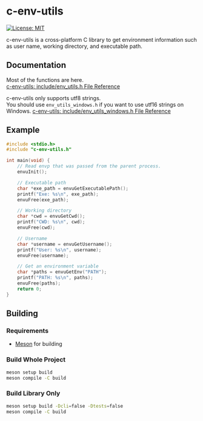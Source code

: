 # c-env-utils

[![License: MIT](https://img.shields.io/badge/License-MIT-yellow.svg)](https://opensource.org/licenses/MIT)

c-env-utils is a cross-platform C library to get environment information such as user name, working directory, and executable path.

## Documentation

Most of the functions are here.  
[c-env-utils: include/env_utils.h File Reference](https://matyalatte.github.io/c-env-utils/env_utils_8h.html)  

c-env-utils only supports utf8 strings.  
You should use `env_utils_windows.h` if you want to use utf16 strings on Windows.
[c-env-utils: include/env_utils_windows.h File Reference](https://matyalatte.github.io/c-env-utils/env_utils_windows_8h.html)  

## Example

```c
#include <stdio.h>
#include "c-env-utils.h"

int main(void) {
    // Read envp that was passed from the parent process.
    envuInit();

    // Executable path
    char *exe_path = envuGetExecutablePath();
    printf("Exe: %s\n", exe_path);
    envuFree(exe_path);

    // Working directory
    char *cwd = envuGetCwd();
    printf("CWD: %s\n", cwd);
    envuFree(cwd);

    // Username
    char *username = envuGetUsername();
    printf("User: %s\n", username);
    envuFree(username);

    // Get an environment variable
    char *paths = envuGetEnv("PATH");
    printf("PATH: %s\n", paths);
    envuFree(paths);
    return 0;
}
```

## Building

### Requirements

- [Meson](https://mesonbuild.com/) for building

### Build Whole Project

```bash
meson setup build
meson compile -C build
```

### Build Library Only

```bash
meson setup build -Dcli=false -Dtests=false
meson compile -C build
```
